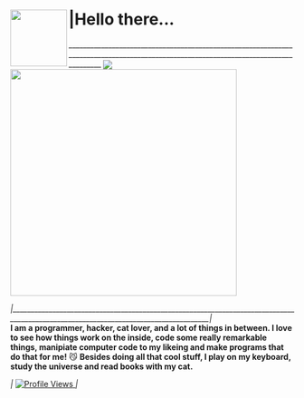 <h1> |Hello there...
  <img align="left" src="https://thumbs.gfycat.com/BeneficialShamelessAmphiuma-size_restricted.gif" width="100"></h1>
 _____________________________________________________________________________________________________________________________________
  <a href="https://github.com/CamoCatX">
  <img align="center" src="https://github-readme-stats.vercel.app/api?username=CamoCatX&count_private=true&show_icons=true&theme=chartreuse-dark" />
  </a>
  <a href="https://github.com/CamoCatX">
    <img align="center" src="https://github-readme-stats.vercel.app/api/top-langs/?username=CamoCatX&count_private=true&layout=compact&theme=chartreuse-dark&langs_count=13"width="400" />
  </a>

<br>

*|_____________________________________________________________________________________________________________________________________|*                 
**I am a programmer, hacker, cat lover, and a lot of things in between. I love to see how things work on the inside, code some really remarkable things, manipiate computer code to my likeing and make programs that do that for me!** 😼
**Besides doing all that cool stuff, I play on my keyboard, study the universe and read books with my cat.**

*|*
<a href="https://github.com/CamoCatX">
    <img src="https://komarev.com/ghpvc/?username=CamoCatX" alt="Profile Views" />
  </a>
  *|*
<!--
**CamoCatX** is a 😻 _special_ 😻 repository because its `README.md` (this file) appears on your GitHub profile.

Here are some ideas to get you started:

- 🔭 I’m currently working on ...
- 🌱 I’m currently learning ...
- 👯 I’m looking to collaborate on ...
- 🤔 I’m looking for help with ...
- 💬 Ask me about ...
- 📫 How to reach me: ...
- 😄 Pronouns: ...
- ⚡ Fun fact: ...
-->
